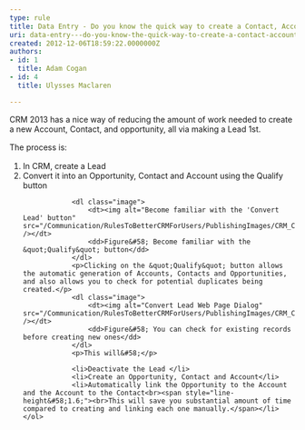 ```yaml
---
type: rule
title: Data Entry - Do you know the quick way to create a Contact, Account, and Opportunity in one go?
uri: data-entry---do-you-know-the-quick-way-to-create-a-contact-account-and-opportunity-in-one-go
created: 2012-12-06T18:59:22.0000000Z
authors:
- id: 1
  title: Adam Cogan
- id: 4
  title: Ulysses Maclaren

---
```




<span class='intro'> <p>​​​CRM 2013 has a nice way of reducing the amount of work needed to create a new Account, Contact, and opportunity, all via making a Lead 1st.</p><p><span style="line-height&#58;20.799999237060547px;">T</span><span style="line-height&#58;20.799999237060547px;">he process is&#58;​</span><br></p> </span>

<ol><li>In CRM, create a Lead</li>
                <li>Convert it into an Opportunity, Contact and Account using the Qualify button</li>
            
                <dl class="image">
                    <dt><img alt="Become familiar with the 'Convert Lead' button" src="/Communication/RulesToBetterCRMForUsers/PublishingImages/CRM_ConvertLead.jpg" /></dt>
                    <dd>Figure&#58; Become familiar with the &quot;Qualify&quot; button</dd>
                </dl>
                <p>Clicking on the &quot;Qualify&quot; button allows the automatic generation of Accounts, Contacts and Opportunities, and also allows you to check for potential duplicates being created.</p>
                <dl class="image">
                    <dt><img alt="Convert Lead Web Page Dialog" src="/Communication/RulesToBetterCRMForUsers/PublishingImages/CRM_ConvertLeadDialg.jpg" /></dt>
                    <dd>Figure&#58; You can check for existing records before creating new ones</dd>
                </dl>
                <p>This will&#58;</p>

                <li>Deactivate the Lead </li>
                <li>Create an Opportunity, Contact and Account</li>
                <li>Automatically link the Opportunity to the Account and the Account to the Contact<br><span style="line-height&#58;1.6;"><br>This will save you substantial amount of time compared to creating and linking each one manually.</span></li></ol>


